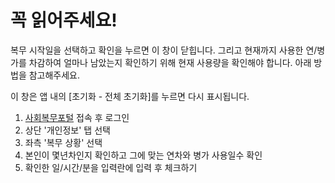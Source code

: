 꼭 읽어주세요!
========

복무 시작일을 선택하고 확인을 누르면 이 창이 닫힙니다.
그리고 현재까지 사용한 연/병가를 차감하여 얼마나 남았는지 확인하기 위해 현재 사용량을 확인해야 합니다.
아래 방법을 참고해주세요.

이 창은 앱 내의 [초기화 - 전체 초기화]를 누르면 다시 표시됩니다.

1.  [사회복무포털](https://sbm.mma.go.kr/caisSHBS/) 접속 후 로그인
2.  상단 '개인정보' 탭 선택
3.  좌측 '복무 상황' 선택
4.  본인이 몇년차인지 확인하고 그에 맞는 연차와 병가 사용일수 확인
5.  확인한 일/시간/분을 입력란에 입력 후 체크하기